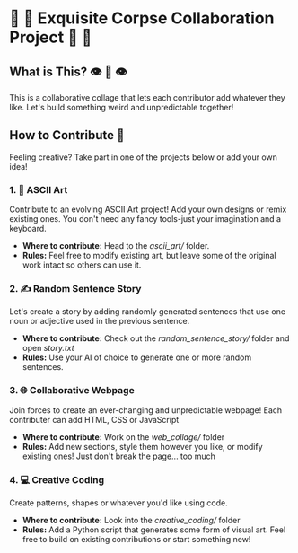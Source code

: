 # :brain: :art: Exquisite Corpse Collaboration Project :brain: :art:


## What is This? :eye: :lips: :eye:

This is a collaborative collage that lets each contributor add whatever they like. Let's build something weird and unpredictable together!

## How to Contribute :tada:
Feeling creative? Take part in one of the projects below or add your own idea!

### 1. :art: ASCII Art
Contribute to an evolving ASCII Art project! Add your own designs or remix existing ones.
You don't need any fancy tools-just your imagination and a keyboard.

- **Where to contribute:** Head to the *ascii_art/* folder.
- **Rules:** Feel free to modify existing art, but leave some of the original work intact so others can use it.

### 2. :writing_hand: Random Sentence Story
Let's create a story by adding randomly generated sentences that use one noun or adjective used in the previous sentence.
- **Where to contribute:** Check out the *random_sentence_story/* folder and open *story.txt*
- **Rules:** Use your AI of choice to generate one or more random sentences.

### 3. :globe_with_meridians: Collaborative Webpage
Join forces to create an ever-changing and unpredictable webpage! Each contributer can add HTML, CSS or JavaScript

- **Where to contribute:** Work on the *web_collage/* folder
- **Rules:** Add new sections, style them however you like, or modify existing ones! Just don't break the page... too much

### 4. :computer: Creative Coding
Create patterns, shapes or whatever you'd like using code.

- **Where to contribute:** Look into the *creative_coding/* folder
- **Rules:** Add a Python script that generates some form of visual art. Feel free to build on existing contributions or start something new!

  
